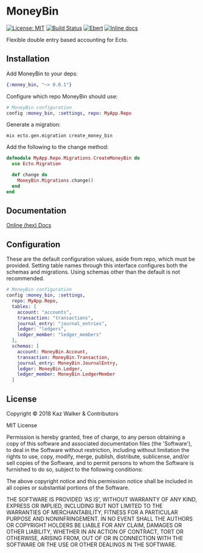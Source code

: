 # MoneyBin
[![License: MIT](https://img.shields.io/badge/License-MIT-brightgreen.svg)](https://opensource.org/licenses/MIT) [![Build Status](https://travis-ci.com/KazW/money_bin.svg?token=CRsKZKYLbnQZUawkaRLB&branch=master)](https://travis-ci.com/KazW/money_bin) [![Ebert](https://ebertapp.io/github/KazW/money_bin.svg)](https://ebertapp.io/github/KazW/money_bin) [![Inline docs](http://inch-ci.org/github/KazW/money_bin.svg)](http://inch-ci.org/github/KazW/money_bin)

Flexible double entry based accounting for Ecto.

## Installation

Add MoneyBin to your deps:
```elixir
{:money_bin, "~> 0.0.1"}
```

Configure which repo MoneyBin should use:
```elixir
# MoneyBin configuration
config :money_bin, :settings, repo: MyApp.Repo
```

Generate a migration:
```shell
mix ecto.gen.migration create_money_bin
```

Add the following to the change method:
```elixir
defmodule MyApp.Repo.Migrations.CreateMoneyBin do
  use Ecto.Migration

  def change do
    MoneyBin.Migrations.change()
  end
end
```

## Documentation
[Online (hex) Docs](https://hexdocs.pm/money_bin)

## Configuration
These are the default configuration values, aside from repo, which must be provided. Setting table names through this interface configures both the schemas and migrations. Using schemas other than the default is not recommended.
```elixir
# MoneyBin configuration
config :money_bin, :settings,
  repo: MyApp.Repo,
  tables: [
    account: "accounts",
    transaction: "transactions",
    journal_entry: "journal_entries",
    ledger: "ledgers",
    ledger_member: "ledger_members"
  ],
  schemas: [
    account: MoneyBin.Account,
    transaction: MoneyBin.Transaction,
    journal_entry: MoneyBin.JournalEntry,
    ledger: MoneyBin.Ledger,
    ledger_member: MoneyBin.LedgerMember
  ]
```

## License

Copyright © 2018 Kaz Walker & Contributors

MIT License

Permission is hereby granted, free of charge, to any person obtaining a copy of this software and associated
documentation files (the 'Software'), to deal in the Software without restriction, including without limitation the
rights to use, copy, modify, merge, publish, distribute, sublicense, and/or sell copies of the Software, and to permit
persons to whom the Software is furnished to do so, subject to the following conditions:

The above copyright notice and this permission notice shall be included in all copies or substantial portions of
the Software.

THE SOFTWARE IS PROVIDED 'AS IS', WITHOUT WARRANTY OF ANY KIND, EXPRESS OR IMPLIED, INCLUDING BUT NOT LIMITED TO THE
WARRANTIES OF MERCHANTABILITY, FITNESS FOR A PARTICULAR PURPOSE AND NONINFRINGEMENT. IN NO EVENT SHALL THE AUTHORS OR
COPYRIGHT HOLDERS BE LIABLE FOR ANY CLAIM, DAMAGES OR OTHER LIABILITY, WHETHER IN AN ACTION OF CONTRACT, TORT OR
OTHERWISE, ARISING FROM, OUT OF OR IN CONNECTION WITH THE SOFTWARE OR THE USE OR OTHER DEALINGS IN THE SOFTWARE.
